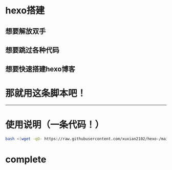# hexo搭建
## 想要解放双手
## 想要跳过各种代码
## 想要快速搭建hexo博客
# 那就用这条脚本吧！
---
# 使用说明（一条代码！）
 ```sh
bash <(wget -qO- https://raw.githubusercontent.com/xuxian2102/hexo-/main/hexo%E4%B8%80%E9%94%AE%E6%90%AD%E5%BB%BA.sh)
```
# complete
